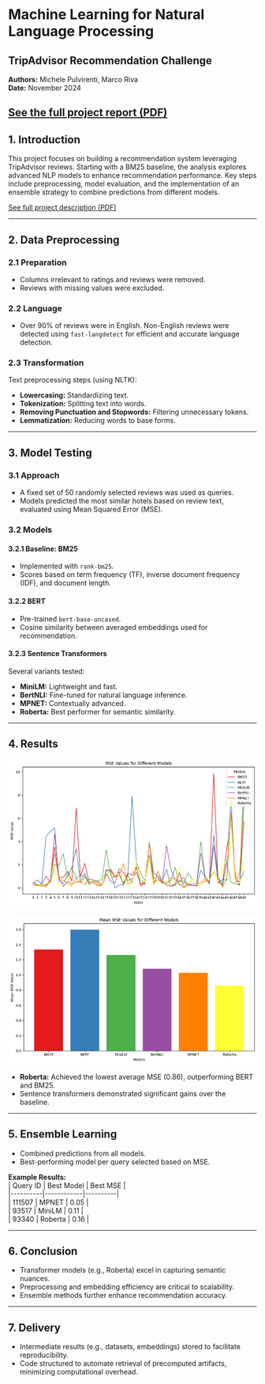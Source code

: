 # Machine Learning for Natural Language Processing  
## **TripAdvisor Recommendation Challenge**  
**Authors:** Michele Pulvirenti, Marco Riva  
**Date:** November 2024  

[See the full project report (PDF)](./Report_Project1.pdf)
---

## **1. Introduction**  
This project focuses on building a recommendation system leveraging TripAdvisor reviews. Starting with a BM25 baseline, the analysis explores advanced NLP models to enhance recommendation performance. Key steps include preprocessing, model evaluation, and the implementation of an ensemble strategy to combine predictions from different models.

[See full project description (PDF)](./Project_description.pdf)

---

## **2. Data Preprocessing**  

### **2.1 Preparation**  
- Columns irrelevant to ratings and reviews were removed.  
- Reviews with missing values were excluded.  

### **2.2 Language**  
- Over 90% of reviews were in English. Non-English reviews were detected using `fast-langdetect` for efficient and accurate language detection.  

### **2.3 Transformation**  
Text preprocessing steps (using NLTK):  
- **Lowercasing:** Standardizing text.  
- **Tokenization:** Splitting text into words.  
- **Removing Punctuation and Stopwords:** Filtering unnecessary tokens.  
- **Lemmatization:** Reducing words to base forms.  

---

## **3. Model Testing**  

### **3.1 Approach**  
- A fixed set of 50 randomly selected reviews was used as queries.  
- Models predicted the most similar hotels based on review text, evaluated using Mean Squared Error (MSE).  

### **3.2 Models**  
#### **3.2.1 Baseline: BM25**  
- Implemented with `rank-bm25`.  
- Scores based on term frequency (TF), inverse document frequency (IDF), and document length.  

#### **3.2.2 BERT**  
- Pre-trained `bert-base-uncased`.  
- Cosine similarity between averaged embeddings used for recommendation.  

#### **3.2.3 Sentence Transformers**  
Several variants tested:  
- **MiniLM:** Lightweight and fast.  
- **BertNLI:** Fine-tuned for natural language inference.  
- **MPNET:** Contextually advanced.  
- **Roberta:** Best performer for semantic similarity.  

---

## **4. Results**  

![MSES](./results/mses.png)

![Mean MSES](./results/mean_mses.png)

- **Roberta:** Achieved the lowest average MSE (0.86), outperforming BERT and BM25.  
- Sentence transformers demonstrated significant gains over the baseline.  

---

## **5. Ensemble Learning**  
- Combined predictions from all models.  
- Best-performing model per query selected based on MSE.  

**Example Results:**  
| Query ID | Best Model | Best MSE |  
|----------|------------|----------|  
| 111507   | MPNET      | 0.05     |  
| 93517    | MiniLM     | 0.11     |  
| 93340    | Roberta    | 0.16     |  

---

## **6. Conclusion**  
- Transformer models (e.g., Roberta) excel in capturing semantic nuances.  
- Preprocessing and embedding efficiency are critical to scalability.  
- Ensemble methods further enhance recommendation accuracy.  

---

## **7. Delivery**  
- Intermediate results (e.g., datasets, embeddings) stored to facilitate reproducibility.  
- Code structured to automate retrieval of precomputed artifacts, minimizing computational overhead.

